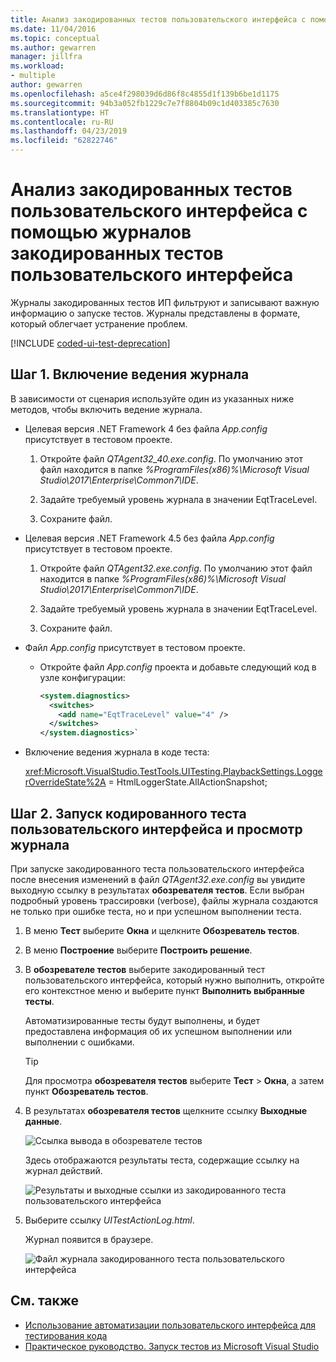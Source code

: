 ```yaml
---
title: Анализ закодированных тестов пользовательского интерфейса с помощью журналов закодированных тестов пользовательского интерфейса
ms.date: 11/04/2016
ms.topic: conceptual
ms.author: gewarren
manager: jillfra
ms.workload:
- multiple
author: gewarren
ms.openlocfilehash: a5ce4f298039d6d86f8c4855d1f139b6be1d1175
ms.sourcegitcommit: 94b3a052fb1229c7e7f8804b09c1d403385c7630
ms.translationtype: HT
ms.contentlocale: ru-RU
ms.lasthandoff: 04/23/2019
ms.locfileid: "62822746"
---
```

# <a name="analyzing-coded-ui-tests-using-coded-ui-test-logs"></a>Анализ закодированных тестов пользовательского интерфейса с помощью журналов закодированных тестов пользовательского интерфейса

Журналы закодированных тестов ИП фильтруют и записывают важную информацию о запуске тестов. Журналы представлены в формате, который облегчает устранение проблем.

[!INCLUDE [coded-ui-test-deprecation](includes/coded-ui-test-deprecation.md)]

## <a name="step-1-enable-logging"></a>Шаг 1. Включение ведения журнала

В зависимости от сценария используйте один из указанных ниже методов, чтобы включить ведение журнала.

- Целевая версия .NET Framework 4 без файла *App.config* присутствует в тестовом проекте.

   1. Откройте файл *QTAgent32_40.exe.config*. По умолчанию этот файл находится в папке *%ProgramFiles(x86)%\Microsoft Visual Studio\2017\Enterprise\Common7\IDE*.

   2. Задайте требуемый уровень журнала в значении EqtTraceLevel.

   3. Сохраните файл.

- Целевая версия .NET Framework 4.5 без файла *App.config* присутствует в тестовом проекте.

   1. Откройте файл *QTAgent32.exe.config*. По умолчанию этот файл находится в папке *%ProgramFiles(x86)%\Microsoft Visual Studio\2017\Enterprise\Common7\IDE*.

   2. Задайте требуемый уровень журнала в значении EqtTraceLevel.

   3. Сохраните файл.

- Файл *App.config* присутствует в тестовом проекте.

    - Откройте файл *App.config* проекта и добавьте следующий код в узле конфигурации:

      ```xml
      <system.diagnostics>
        <switches>
          <add name="EqtTraceLevel" value="4" />
        </switches>
      </system.diagnostics>`
      ```

- Включение ведения журнала в коде теста:

   <xref:Microsoft.VisualStudio.TestTools.UITesting.PlaybackSettings.LoggerOverrideState%2A> = HtmlLoggerState.AllActionSnapshot;

## <a name="step-2-run-your-coded-ui-test-and-view-the-log"></a>Шаг 2. Запуск кодированного теста пользовательского интерфейса и просмотр журнала

При запуске закодированного теста пользовательского интерфейса после внесения изменений в файл *QTAgent32.exe.config* вы увидите выходную ссылку в результатах **обозревателя тестов**. Если выбран подробный уровень трассировки (verbose), файлы журнала создаются не только при ошибке теста, но и при успешном выполнении теста.

1. В меню **Тест** выберите **Окна** и щелкните **Обозреватель тестов**.

2. В меню **Построение** выберите **Построить решение**.

3. В **обозревателе тестов** выберите закодированный тест пользовательского интерфейса, который нужно выполнить, откройте его контекстное меню и выберите пункт **Выполнить выбранные тесты**.

     Автоматизированные тесты будут выполнены, и будет предоставлена информация об их успешном выполнении или выполнении с ошибками.

    > [!TIP]
    > Для просмотра **обозревателя тестов** выберите **Тест** > **Окна**, а затем пункт **Обозреватель тестов**.

4. В результатах **обозревателя тестов** щелкните ссылку **Выходные данные**.

     ![Ссылка вывода в обозревателе тестов](../test/media/cuit_htmlactionlog1.png)

     Здесь отображаются результаты теста, содержащие ссылку на журнал действий.

     ![Результаты и выходные ссылки из закодированного теста пользовательского интерфейса](../test/media/cuit_htmlactionlog2.png)

5. Выберите ссылку *UITestActionLog.html*.

     Журнал появится в браузере.

     ![Файл журнала закодированного теста пользовательского интерфейса](../test/media/cuit_htmlactionlog3.png)

## <a name="see-also"></a>См. также

- [Использование автоматизации пользовательского интерфейса для тестирования кода](../test/use-ui-automation-to-test-your-code.md)
- [Практическое руководство. Запуск тестов из Microsoft Visual Studio](https://msdn.microsoft.com/Library/1a1207a9-2a33-4a1e-a1e3-ddf0181b1046)